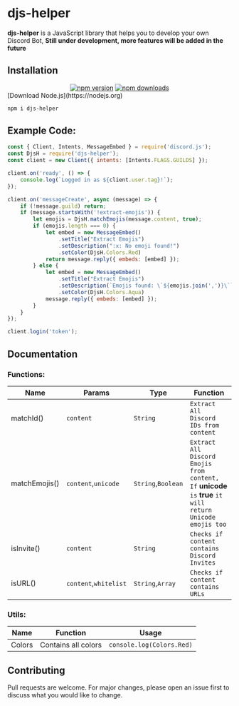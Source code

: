 # djs-helper
**djs-helper** is a JavaScript library that helps you to develop your own Discord Bot, **Still under development, more features will be added in the future**

## Installation
<div align="center">
    <a href="https://www.npmjs.com/package/djs-helper"><img src="https://img.shields.io/npm/v/djs-helper.svg?maxAge=3600" alt="npm version" /></a>
    <a href="https://www.npmjs.com/package/djs-helper"><img src="https://img.shields.io/npm/dt/djs-helper.svg?maxAge=3600" alt="npm downloads" /></a>
</div>
[Download Node.js](https://nodejs.org)

```bash
npm i djs-helper
```
## Example Code:

```javascript
const { Client, Intents, MessageEmbed } = require('discord.js');
const DjsH = require('djs-helper');
const client = new Client({ intents: [Intents.FLAGS.GUILDS] });

client.on('ready', () => {
    console.log(`Logged in as ${client.user.tag}!`);
});

client.on('messageCreate', async (message) => {
    if (!message.guild) return;
    if (message.startsWith('!extract-emojis')) {
        let emojis = DjsH.matchEmojis(message.content, true);
        if (emojis.length === 0) {
            let embed = new MessageEmbed()
                .setTitle("Extract Emojis")
                .setDescription(":x: No emoji found!")
                .setColor(DjsH.Colors.Red)
            return message.reply({ embeds: [embed] });
        } else {
            let embed = new MessageEmbed()
                .setTitle("Extract Emojis")
                .setDescription(`Emojis found: \`${emojis.join(',')}\``)
                .setColor(DjsH.Colors.Aqua)
            message.reply({ embeds: [embed] });
        }
    }
});

client.login('token');
```

## Documentation
### Functions:

 **Name**      | **Params**            | **Type**           | **Function**                                                                                                
---------------|-----------------------|--------------------|-------------------------------------------------------------------------------------------------------------
 matchId()     | `content`             | `String`           | `Extract All Discord IDs from content`                                                                      
 matchEmojis() | `content`,`unicode`   | `String`,`Boolean` | `Extract All Discord Emojis from content, If` **unicode** `is` **true** `it will return Unicode emojis too` 
 isInvite()    | `content`             | `String`           | `Checks if content contains Discord Invites`                                                                
 isURL()       | `content`,`whitelist` | `String`,`Array`   | `Checks if content contains URLs`                                                                           
                                                                                                 
### Utils:

 Name   | Function            | Usage                                    
--------|---------------------|------------------------------------------
 Colors | Contains all colors | `console.log(Colors.Red)` 

 
## Contributing
Pull requests are welcome. For major changes, please open an issue first to discuss what you would like to change.

